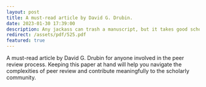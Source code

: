```yaml
---
layout: post
title: A must-read article by David G. Drubin.
date: 2023-01-30 17:39:00
description: Any jackass can trash a manuscript, but it takes good scholarship to create one. A must-read article for anyone involved in the peer review process. Keeping this paper at hand will help you navigate the complexities of peer review and contribute meaningfully to the scholarly community.
redirect: /assets/pdf/525.pdf
featured: true
---
```


A must-read article by David G. Drubin for anyone involved in the peer review process. Keeping this paper at hand will help you navigate the complexities of peer review and contribute meaningfully to the scholarly community.
